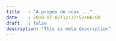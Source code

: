 ```yaml
---
title   : "A propos de nous ..."
date    : 2018-07-07T12:37:52+06:00
draft   : false
description: "This is meta description"
---
```

